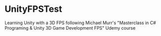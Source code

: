 # UnityFPSTest
Learning Unity with a 3D FPS following Michael Murr's "Masterclass in C# Programing & Unity 3D Game Development FPS" Udemy course

